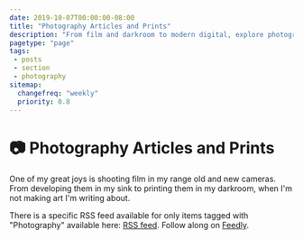 ```yaml
---
date: 2019-10-07T00:00:00-08:00
title: "Photography Articles and Prints"
description: "From film and darkroom to modern digital, explore photography with photographs and thoughts from Justin Ribeiro."
pagetype: "page"
tags:
 - posts
 - section
 - photography
sitemap:
  changefreq: "weekly"
  priority: 0.8
---
```


# 📷 Photography Articles and Prints

One of my great joys is shooting film in my range old and new cameras. From developing them in my sink to printing them in my darkroom, when I'm not making art I'm writing about.

There is a specific RSS feed available for only items tagged with "Photography" available here: <a href="/data/tags/photography/index.xml" target="_blank">RSS feed</a>. Follow along on <a href='https://feedly.com/i/subscription/feed%2Fhttps%3A%2F%2Fjustinribeiro.com%2Fdata%2Ftags%2Fphotography%2Findex.xml'  target='blank'>Feedly</a>.
